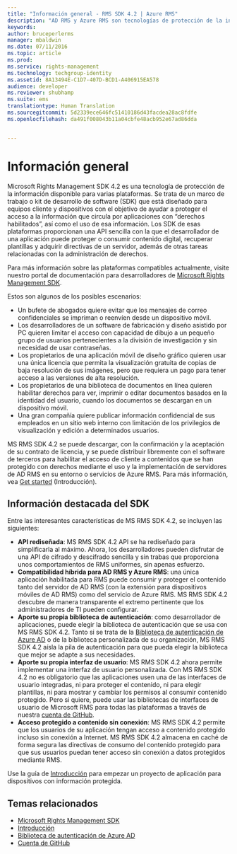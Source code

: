```yaml
---
title: "Información general - RMS SDK 4.2 | Azure RMS"
description: "AD RMS y Azure RMS son tecnologías de protección de la información con la que es más fácil proteger la información digital frente al uso no autorizado."
keywords: 
author: bruceperlerms
manager: mbaldwin
ms.date: 07/11/2016
ms.topic: article
ms.prod: 
ms.service: rights-management
ms.technology: techgroup-identity
ms.assetid: 8A13494E-C1D7-407D-BCD1-A406915EA578
audience: developer
ms.reviewer: shubhamp
ms.suite: ems
translationtype: Human Translation
ms.sourcegitcommit: 5d2339ece646fc51410186d43facdea28ac8fdfe
ms.openlocfilehash: da491f008043b11a04cbfe48acb952e67ad86dda


---
```


# Información general

Microsoft Rights Management SDK 4.2 es una tecnología de protección de la información disponible para varias plataformas.  Se trata de un marco de trabajo o kit de desarrollo de software (SDK) que está diseñado para equipos cliente y dispositivos con el objetivo de ayudar a proteger el acceso a la información que circula por aplicaciones con “derechos habilitados”, así como el uso de esa información. Los SDK de esas plataformas proporcionan una API sencilla con la que el desarrollador de una aplicación puede proteger o consumir contenido digital, recuperar plantillas y adquirir directivas de un servidor, además de otras tareas relacionadas con la administración de derechos.

Para más información sobre las plataformas compatibles actualmente, visite nuestro portal de documentación para desarrolladores de [Microsoft Rights Management SDK](active-directory-rights-management-services-multi-platform-thin-client-sdk-portal.md).

Estos son algunos de los posibles escenarios:

-   Un bufete de abogados quiere evitar que los mensajes de correo confidenciales se impriman o reenvíen desde un dispositivo móvil.
-   Los desarrolladores de un software de fabricación y diseño asistido por PC quieren limitar el acceso con capacidad de dibujo a un pequeño grupo de usuarios pertenecientes a la división de investigación y sin necesidad de usar contraseñas.
-   Los propietarios de una aplicación móvil de diseño gráfico quieren usar una única licencia que permita la visualización gratuita de copias de baja resolución de sus imágenes, pero que requiera un pago para tener acceso a las versiones de alta resolución.
-   Los propietarios de una biblioteca de documentos en línea quieren habilitar derechos para ver, imprimir o editar documentos basados en la identidad del usuario, cuando los documentos se descargan en un dispositivo móvil.
-   Una gran compañía quiere publicar información confidencial de sus empleados en un sitio web interno con limitación de los privilegios de visualización y edición a determinados usuarios.

MS RMS SDK 4.2 se puede descargar, con la confirmación y la aceptación de su contrato de licencia, y se puede distribuir libremente con el software de terceros para habilitar el acceso de cliente a contenidos que se han protegido con derechos mediante el uso y la implementación de servidores de AD RMS en su entorno o servicios de Azure RMS. Para más información, vea [Get started](get-started.md) (Introducción).

## Información destacada del SDK


Entre las interesantes características de MS RMS SDK 4.2, se incluyen las siguientes:

-   **API rediseñada**: MS RMS SDK 4.2 API se ha rediseñado para simplificarla al máximo. Ahora, los desarrolladores pueden disfrutar de una API de cifrado y descifrado sencilla y sin trabas que proporciona unos comportamientos de RMS uniformes, sin apenas esfuerzo.
-   **Compatibilidad híbrida para AD RMS y Azure RMS**: una única aplicación habilitada para RMS puede consumir y proteger el contenido tanto del servidor de AD RMS (con la extensión para dispositivos móviles de AD RMS) como del servicio de Azure RMS. MS RMS SDK 4.2 descubre de manera transparente el extremo pertinente que los administradores de TI pueden configurar.
-   **Aporte su propia biblioteca de autenticación**: como desarrollador de aplicaciones, puede elegir la biblioteca de autenticación que se usa con MS RMS SDK 4.2. Tanto si se trata de la [Biblioteca de autenticación de Azure AD](https://msdn.microsoft.com/library/jj573266.aspx) o de la biblioteca personalizada de su organización, MS RMS SDK 4.2 aísla la pila de autenticación para que pueda elegir la biblioteca que mejor se adapte a sus necesidades.
-   **Aporte su propia interfaz de usuario**: MS RMS SDK 4.2 ahora permite implementar una interfaz de usuario personalizada. Con MS RMS SDK 4.2 no es obligatorio que las aplicaciones usen una de las interfaces de usuario integradas, ni para proteger el contenido, ni para elegir plantillas, ni para mostrar y cambiar los permisos al consumir contenido protegido. Pero si quiere, puede usar las bibliotecas de interfaces de usuario de Microsoft RMS para todas las plataformas a través de nuestra [cuenta de GitHub](https://github.com/AzureAD/).
-   **Acceso protegido a contenido sin conexión**: MS RMS SDK 4.2 permite que los usuarios de su aplicación tengan acceso a contenido protegido incluso sin conexión a Internet. MS RMS SDK 4.2 almacena en caché de forma segura las directivas de consumo del contenido protegido para que sus usuarios puedan tener acceso sin conexión a datos protegidos mediante RMS.

Use la guía de [Introducción](get-started.md) para empezar un proyecto de aplicación para dispositivos con información protegida.

## Temas relacionados

* [Microsoft Rights Management SDK](active-directory-rights-management-services-multi-platform-thin-client-sdk-portal.md)
* [Introducción](get-started.md)
* [Biblioteca de autenticación de Azure AD](https://msdn.microsoft.com/en-us/library/jj573266.aspx)
* [Cuenta de GitHub](https://github.com/AzureAD/)
 

 






<!--HONumber=Aug16_HO4-->


